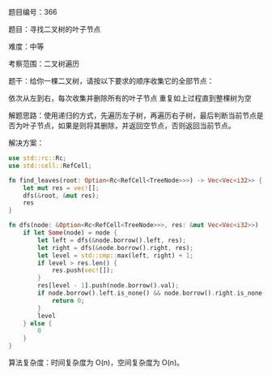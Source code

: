题目编号：366

题目：寻找二叉树的叶子节点

难度：中等

考察范围：二叉树遍历

题干：给你一棵二叉树，请按以下要求的顺序收集它的全部节点：

依次从左到右，每次收集并删除所有的叶子节点
重复如上过程直到整棵树为空

解题思路：使用递归的方式，先遍历左子树，再遍历右子树，最后判断当前节点是否为叶子节点，如果是则将其删除，并返回空节点，否则返回当前节点。

解决方案：

```rust
use std::rc::Rc;
use std::cell::RefCell;

fn find_leaves(root: Option<Rc<RefCell<TreeNode>>>) -> Vec<Vec<i32>> {
    let mut res = vec![];
    dfs(&root, &mut res);
    res
}

fn dfs(node: &Option<Rc<RefCell<TreeNode>>>, res: &mut Vec<Vec<i32>>) -> i32 {
    if let Some(node) = node {
        let left = dfs(&node.borrow().left, res);
        let right = dfs(&node.borrow().right, res);
        let level = std::cmp::max(left, right) + 1;
        if level > res.len() {
            res.push(vec![]);
        }
        res[level - 1].push(node.borrow().val);
        if node.borrow().left.is_none() && node.borrow().right.is_none() {
            return 0;
        }
        level
    } else {
        0
    }
}
```

算法复杂度：时间复杂度为 O(n)，空间复杂度为 O(n)。